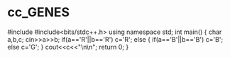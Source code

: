 # cc_GENES

#include <iostream>
#include<bits/stdc++.h>
using namespace std;
int main() {
 char a,b,c;
 cin>>a>>b;
 if(a=='R'||b=='R')
 c='R';
 else
 {
     if(a=='B'||b=='B')
     c='B';
     else
     c='G';
 }
 cout<<c<<"\n\n";
 return 0;
}
